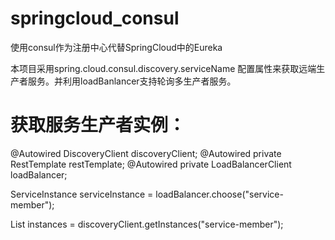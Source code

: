 # springcloud_consul
使用consul作为注册中心代替SpringCloud中的Eureka

本项目采用spring.cloud.consul.discovery.serviceName 配置属性来获取远端生产者服务。并利用loadBanlancer支持轮询多生产者服务。
# 获取服务生产者实例：
@Autowired
DiscoveryClient discoveryClient;
@Autowired
private RestTemplate restTemplate;
@Autowired
private LoadBalancerClient loadBalancer;
    
ServiceInstance serviceInstance = loadBalancer.choose("service-member");

List<ServiceInstance> instances = discoveryClient.getInstances("service-member");
